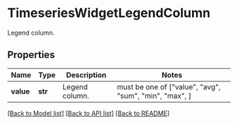 # TimeseriesWidgetLegendColumn

Legend column.

## Properties

| Name      | Type    | Description    | Notes                                                  |
| --------- | ------- | -------------- | ------------------------------------------------------ |
| **value** | **str** | Legend column. | must be one of ["value", "avg", "sum", "min", "max", ] |

[[Back to Model list]](README.md#documentation-for-models) [[Back to API list]](README.md#documentation-for-api-endpoints) [[Back to README]](README.md)
